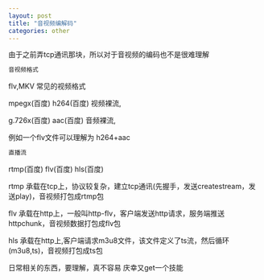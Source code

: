 ```yaml
---
layout: post
title: "音视频编解码"
categories: other
---
```


由于之前弄tcp通讯那块，所以对于音视频的编码也不是很难理解

```sh
音视频格式
```
flv,MKV 常见的视频格式

mpegx(百度) h264(百度) 视频裸流,

g.726x(百度) aac(百度) 音频裸流,

 
例如一个flv文件可以理解为 h264+aac


```sh
直播流
```

rtmp(百度) flv(百度) hls(百度)

rtmp 承载在tcp上，协议较复杂，建立tcp通讯(先握手，发送createstream，发送play)，音视频打包成rtmp包

flv 承载在http上，一般叫http-flv，客户端发送http请求，服务端推送httpchunk，音视频数据打包成flv包

hls 承载在http上,客户端请求m3u8文件，该文件定义了ts流，然后循环(m3u8,ts)，音视频打包成ts包


日常相关的东西，要理解，真不容易 庆幸又get一个技能